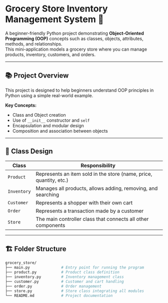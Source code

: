 # Grocery Store Inventory Management System 🛒

A beginner-friendly Python project demonstrating **Object-Oriented Programming (OOP)** concepts such as classes, objects, attributes, methods, and relationships.  
This mini-application models a grocery store where you can manage products, inventory, customers, and orders.

---

## 📚 Project Overview

This project is designed to help beginners understand OOP principles in Python using a simple real-world example.

**Key Concepts:**
- Class and Object creation
- Use of `__init__` constructor and `self`
- Encapsulation and modular design
- Composition and association between objects

---

## 🧩 Class Design

| Class | Responsibility |
|--------|----------------|
| `Product` | Represents an item sold in the store (name, price, quantity, etc.) |
| `Inventory` | Manages all products, allows adding, removing, and searching |
| `Customer` | Represents a shopper with their own cart |
| `Order` | Represents a transaction made by a customer |
| `Store` | The main controller class that connects all other components |

---

## 🏗️ Folder Structure

```bash
grocery_store/
├── main.py              # Entry point for running the program
├── product.py           # Product class definition
├── inventory.py         # Inventory management class
├── customer.py          # Customer and cart handling
├── order.py             # Order management
├── store.py             # Store class integrating all modules
└── README.md            # Project documentation
